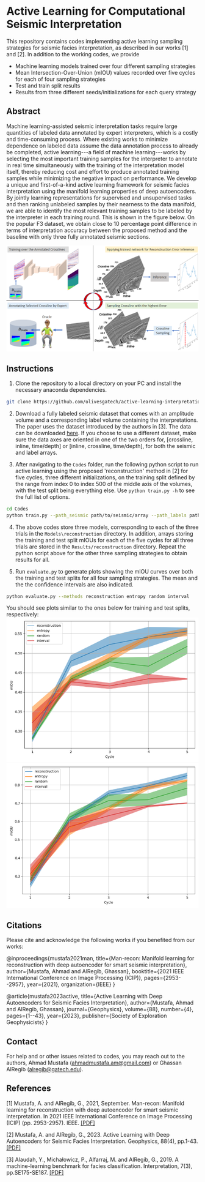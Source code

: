 # Active Learning for Computational Seismic Interpretation
This repository contains codes implementing active learning sampling strategies for seismic facies interpretation, as described in our works [1] and [2]. 
In addition to the working codes, we provide
- Machine learning models trained over four different sampling strategies
- Mean Intersection-Over-Union (mIOU) values recorded over five cycles for each of four sampling strategies
- Test and train split results 
- Results from three different seeds/initializations for each query strategy

## Abstract
Machine learning-assisted seismic interpretation tasks require large quantities of labeled data annotated by expert interpreters, which is a costly and time-consuming process. Where existing works to minimize dependence on labeled data assume the data annotation process to already be completed, active learning---a field of machine learning---works by selecting the most important training samples for the interpreter to annotate in real time simultaneously with the training of the interpretation model itself, thereby reducing cost and effort to produce annotated training samples while minimizing the negative impact on performance. We develop a unique and first-of-a-kind active learning framework for seismic facies interpretation using the manifold learning properties of deep autoencoders. By jointly learning representations for supervised and unsupervised tasks and then ranking unlabeled samples by their nearness to the data manifold, we are able to identify the most relevant training samples to be labeled by the interpreter in each training round. This is shown in the figure below. On the popular F3 dataset, we obtain close to 10 percentage point difference in terms of interpretation accuracy between the proposed method and the baseline with only three fully annotated seismic sections. 

![x](./setup.png)

## Instructions
1. Clone the repository to a local directory on your PC and install the necessary anaconda dependencies.
```bash
git clone https://github.com/olivesgatech/active-learning-interpretation.git
```

2. Download a fully labeled seismic dataset that comes with an amplitude volume and a corresponding label volume containing the interpretations. The paper uses the dataset introduced by the authors in [3]. The data can be downloaded [here](https://github.com/olivesgatech/facies_classification_benchmark). If you choose to use a different dataset, make sure the data axes are oriented in one of the two orders for, [crossline, inline, time/depth] or [inline, crossline, time/depth], for both the seismic and label arrays.

3. After navigating to the `Codes` folder, run the following python script to run active learning using the proposed 'reconstruction' method in [2] for five cycles, three different initializations, on the training split defined by the range from index 0 to index 500 of the middle axis of the volumes, with the test split being everything else. Use `python train.py -h` to see the full list of options.

```bash
cd Codes
python train.py --path_seismic path/to/seismic/array --path_labels path/to/label/array --training_inds 0 500 --sampling_method reconstruction --cycles 5 --trials 3
```

4. The above codes store three models, corresponding to each of the three trials in the `Models\reconstruction` directory. In addition, arrays storing the training and test split mIOUs for each of the five cycles for all three trials are stored in the `Results/reconstruction` directory. Repeat the python script above for the other three sampling strategies to obtain results for all. 

5. Run `evaluate.py` to generate plots showing the mIOU curves over both the training and test splits for all four sampling strategies. The mean and the the confidence intervals are also indicated. 
```bash
python evaluate.py --methods reconstruction entropy random interval
```

You should see plots similar to the ones below for training and test splits, respectively: 
![x](./Figures/miou_test.png)
![x](./Figures/miou_train.png)

## Citations
Please cite and acknowledge the following works if you benefited from our works: 

@inproceedings{mustafa2021man,
  title={Man-recon: Manifold learning for reconstruction with deep autoencoder for smart seismic interpretation},
  author={Mustafa, Ahmad and AlRegib, Ghassan},
  booktitle={2021 IEEE International Conference on Image Processing (ICIP)},
  pages={2953--2957},
  year={2021},
  organization={IEEE}
}

@article{mustafa2023active,
  title={Active Learning with Deep Autoencoders for Seismic Facies Interpretation},
  author={Mustafa, Ahmad and AlRegib, Ghassan},
  journal={Geophysics},
  volume={88},
  number={4},
  pages={1--43},
  year={2023},
  publisher={Society of Exploration Geophysicists}
}

## Contact
For help and or other issues related to codes, you may reach out to the authors, Ahmad Mustafa (ahmadmustafa.am@gmail.com) or Ghassan AlRegib (alregib@gatech.edu).

## References
[1] Mustafa, A. and AlRegib, G., 2021, September. Man-recon: Manifold learning for reconstruction with deep autoencoder for smart seismic interpretation. In 2021 IEEE International Conference on Image Processing (ICIP) (pp. 2953-2957). IEEE. [[PDF]](https://arxiv.org/pdf/2212.07568.pdf) 

[2] Mustafa, A. and AlRegib, G., 2023. Active Learning with Deep Autoencoders for Seismic Facies Interpretation. Geophysics, 88(4), pp.1-43. [[PDF]](https://eartharxiv.org/repository/object/5308/download/10455/) 

[3] Alaudah, Y., Michałowicz, P., Alfarraj, M. and AlRegib, G., 2019. A machine-learning benchmark for facies classification. Interpretation, 7(3), pp.SE175-SE187. [[PDF]](https://arxiv.org/abs/1901.07659) 

